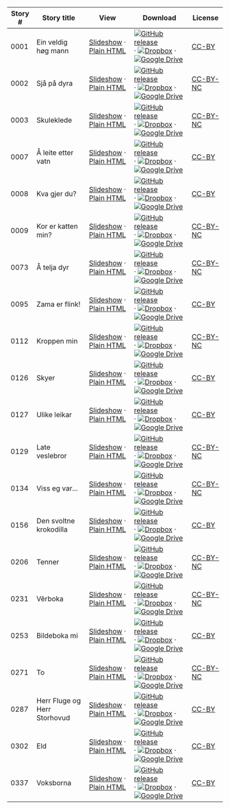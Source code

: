 Story # | Story title | View | Download | License
-------- | -----------  |:-------:| ---------------- | -------
0001 | Ein veldig høg mann | <a href="https://global-asp.github.io/stories/nn/0001_ein-veldig-høg-mann_slides.html" target="_blank">Slideshow</a> · [Plain HTML](https://global-asp.github.io/stories/nn/0001_ein-veldig-høg-mann.html) | [![GitHub release](https://cloud.githubusercontent.com/assets/9295750/9483128/0e089e5e-4b51-11e5-98ca-6da5cef156a7.png "GitHub release")](https://github.com/global-asp/global-asp/releases/download/v1.1/nn.zip) · [![Dropbox](https://cloud.githubusercontent.com/assets/9295750/10150606/3f5ae2dc-65f5-11e5-8f63-841c51cc1cde.png "Dropbox")](https://www.dropbox.com/s/av6080viuj180to/nn.zip) · [![Google Drive](https://cloud.githubusercontent.com/assets/9295750/9473522/1d6fdde4-4b10-11e5-98f5-aa6c6b04a08e.png "Google Drive")](https://drive.google.com/open?id=0B59ZADK9EsbsbGZWNExJSU9DbFk) | [CC-BY](https://creativecommons.org/licenses/by/3.0/)
0002 | Sjå på dyra | <a href="https://global-asp.github.io/stories/nn/0002_sjå-på-dyra_slides.html" target="_blank">Slideshow</a> · [Plain HTML](https://global-asp.github.io/stories/nn/0002_sjå-på-dyra.html) | [![GitHub release](https://cloud.githubusercontent.com/assets/9295750/9483128/0e089e5e-4b51-11e5-98ca-6da5cef156a7.png "GitHub release")](https://github.com/global-asp/global-asp/releases/download/v1.1/nn.zip) · [![Dropbox](https://cloud.githubusercontent.com/assets/9295750/10150606/3f5ae2dc-65f5-11e5-8f63-841c51cc1cde.png "Dropbox")](https://www.dropbox.com/s/av6080viuj180to/nn.zip) · [![Google Drive](https://cloud.githubusercontent.com/assets/9295750/9473522/1d6fdde4-4b10-11e5-98f5-aa6c6b04a08e.png "Google Drive")](https://drive.google.com/open?id=0B59ZADK9EsbsbGZWNExJSU9DbFk) | [CC-BY-NC](http://creativecommons.org/licenses/by-nc/3.0/)
0003 | Skuleklede | <a href="https://global-asp.github.io/stories/nn/0003_skuleklede_slides.html" target="_blank">Slideshow</a> · [Plain HTML](https://global-asp.github.io/stories/nn/0003_skuleklede.html) | [![GitHub release](https://cloud.githubusercontent.com/assets/9295750/9483128/0e089e5e-4b51-11e5-98ca-6da5cef156a7.png "GitHub release")](https://github.com/global-asp/global-asp/releases/download/v1.1/nn.zip) · [![Dropbox](https://cloud.githubusercontent.com/assets/9295750/10150606/3f5ae2dc-65f5-11e5-8f63-841c51cc1cde.png "Dropbox")](https://www.dropbox.com/s/av6080viuj180to/nn.zip) · [![Google Drive](https://cloud.githubusercontent.com/assets/9295750/9473522/1d6fdde4-4b10-11e5-98f5-aa6c6b04a08e.png "Google Drive")](https://drive.google.com/open?id=0B59ZADK9EsbsbGZWNExJSU9DbFk) | [CC-BY-NC](http://creativecommons.org/licenses/by-nc/3.0/)
0007 | Å leite etter vatn | <a href="https://global-asp.github.io/stories/nn/0007_å-leite-etter-vatn_slides.html" target="_blank">Slideshow</a> · [Plain HTML](https://global-asp.github.io/stories/nn/0007_å-leite-etter-vatn.html) | [![GitHub release](https://cloud.githubusercontent.com/assets/9295750/9483128/0e089e5e-4b51-11e5-98ca-6da5cef156a7.png "GitHub release")](https://github.com/global-asp/global-asp/releases/download/v1.1/nn.zip) · [![Dropbox](https://cloud.githubusercontent.com/assets/9295750/10150606/3f5ae2dc-65f5-11e5-8f63-841c51cc1cde.png "Dropbox")](https://www.dropbox.com/s/av6080viuj180to/nn.zip) · [![Google Drive](https://cloud.githubusercontent.com/assets/9295750/9473522/1d6fdde4-4b10-11e5-98f5-aa6c6b04a08e.png "Google Drive")](https://drive.google.com/open?id=0B59ZADK9EsbsbGZWNExJSU9DbFk) | [CC-BY](https://creativecommons.org/licenses/by/3.0/)
0008 | Kva gjer du? | <a href="https://global-asp.github.io/stories/nn/0008_kva-gjer-du_slides.html" target="_blank">Slideshow</a> · [Plain HTML](https://global-asp.github.io/stories/nn/0008_kva-gjer-du.html) | [![GitHub release](https://cloud.githubusercontent.com/assets/9295750/9483128/0e089e5e-4b51-11e5-98ca-6da5cef156a7.png "GitHub release")](https://github.com/global-asp/global-asp/releases/download/v1.1/nn.zip) · [![Dropbox](https://cloud.githubusercontent.com/assets/9295750/10150606/3f5ae2dc-65f5-11e5-8f63-841c51cc1cde.png "Dropbox")](https://www.dropbox.com/s/av6080viuj180to/nn.zip) · [![Google Drive](https://cloud.githubusercontent.com/assets/9295750/9473522/1d6fdde4-4b10-11e5-98f5-aa6c6b04a08e.png "Google Drive")](https://drive.google.com/open?id=0B59ZADK9EsbsbGZWNExJSU9DbFk) | [CC-BY](https://creativecommons.org/licenses/by/3.0/)
0009 | Kor er katten min? | <a href="https://global-asp.github.io/stories/nn/0009_kor-er-katten-min_slides.html" target="_blank">Slideshow</a> · [Plain HTML](https://global-asp.github.io/stories/nn/0009_kor-er-katten-min.html) | [![GitHub release](https://cloud.githubusercontent.com/assets/9295750/9483128/0e089e5e-4b51-11e5-98ca-6da5cef156a7.png "GitHub release")](https://github.com/global-asp/global-asp/releases/download/v1.1/nn.zip) · [![Dropbox](https://cloud.githubusercontent.com/assets/9295750/10150606/3f5ae2dc-65f5-11e5-8f63-841c51cc1cde.png "Dropbox")](https://www.dropbox.com/s/av6080viuj180to/nn.zip) · [![Google Drive](https://cloud.githubusercontent.com/assets/9295750/9473522/1d6fdde4-4b10-11e5-98f5-aa6c6b04a08e.png "Google Drive")](https://drive.google.com/open?id=0B59ZADK9EsbsbGZWNExJSU9DbFk) | [CC-BY-NC](http://creativecommons.org/licenses/by-nc/3.0/)
0073 | Å telja dyr | <a href="https://global-asp.github.io/stories/nn/0073_å-telja-dyr_slides.html" target="_blank">Slideshow</a> · [Plain HTML](https://global-asp.github.io/stories/nn/0073_å-telja-dyr.html) | [![GitHub release](https://cloud.githubusercontent.com/assets/9295750/9483128/0e089e5e-4b51-11e5-98ca-6da5cef156a7.png "GitHub release")](https://github.com/global-asp/global-asp/releases/download/v1.1/nn.zip) · [![Dropbox](https://cloud.githubusercontent.com/assets/9295750/10150606/3f5ae2dc-65f5-11e5-8f63-841c51cc1cde.png "Dropbox")](https://www.dropbox.com/s/av6080viuj180to/nn.zip) · [![Google Drive](https://cloud.githubusercontent.com/assets/9295750/9473522/1d6fdde4-4b10-11e5-98f5-aa6c6b04a08e.png "Google Drive")](https://drive.google.com/open?id=0B59ZADK9EsbsbGZWNExJSU9DbFk) | [CC-BY-NC](http://creativecommons.org/licenses/by-nc/3.0/)
0095 | Zama er flink! | <a href="https://global-asp.github.io/stories/nn/0095_zama_er_flink_slides.html" target="_blank">Slideshow</a> · [Plain HTML](https://global-asp.github.io/stories/nn/0095_zama_er_flink.html) | [![GitHub release](https://cloud.githubusercontent.com/assets/9295750/9483128/0e089e5e-4b51-11e5-98ca-6da5cef156a7.png "GitHub release")](https://github.com/global-asp/global-asp/releases/download/v1.1/nn.zip) · [![Dropbox](https://cloud.githubusercontent.com/assets/9295750/10150606/3f5ae2dc-65f5-11e5-8f63-841c51cc1cde.png "Dropbox")](https://www.dropbox.com/s/av6080viuj180to/nn.zip) · [![Google Drive](https://cloud.githubusercontent.com/assets/9295750/9473522/1d6fdde4-4b10-11e5-98f5-aa6c6b04a08e.png "Google Drive")](https://drive.google.com/open?id=0B59ZADK9EsbsbGZWNExJSU9DbFk) | [CC-BY](https://creativecommons.org/licenses/by/3.0/)
0112 | Kroppen min | <a href="https://global-asp.github.io/stories/nn/0112_kroppen-min_slides.html" target="_blank">Slideshow</a> · [Plain HTML](https://global-asp.github.io/stories/nn/0112_kroppen-min.html) | [![GitHub release](https://cloud.githubusercontent.com/assets/9295750/9483128/0e089e5e-4b51-11e5-98ca-6da5cef156a7.png "GitHub release")](https://github.com/global-asp/global-asp/releases/download/v1.1/nn.zip) · [![Dropbox](https://cloud.githubusercontent.com/assets/9295750/10150606/3f5ae2dc-65f5-11e5-8f63-841c51cc1cde.png "Dropbox")](https://www.dropbox.com/s/av6080viuj180to/nn.zip) · [![Google Drive](https://cloud.githubusercontent.com/assets/9295750/9473522/1d6fdde4-4b10-11e5-98f5-aa6c6b04a08e.png "Google Drive")](https://drive.google.com/open?id=0B59ZADK9EsbsbGZWNExJSU9DbFk) | [CC-BY-NC](http://creativecommons.org/licenses/by-nc/3.0/)
0126 | Skyer | <a href="https://global-asp.github.io/stories/nn/0126_skyer_slides.html" target="_blank">Slideshow</a> · [Plain HTML](https://global-asp.github.io/stories/nn/0126_skyer.html) | [![GitHub release](https://cloud.githubusercontent.com/assets/9295750/9483128/0e089e5e-4b51-11e5-98ca-6da5cef156a7.png "GitHub release")](https://github.com/global-asp/global-asp/releases/download/v1.1/nn.zip) · [![Dropbox](https://cloud.githubusercontent.com/assets/9295750/10150606/3f5ae2dc-65f5-11e5-8f63-841c51cc1cde.png "Dropbox")](https://www.dropbox.com/s/av6080viuj180to/nn.zip) · [![Google Drive](https://cloud.githubusercontent.com/assets/9295750/9473522/1d6fdde4-4b10-11e5-98f5-aa6c6b04a08e.png "Google Drive")](https://drive.google.com/open?id=0B59ZADK9EsbsbGZWNExJSU9DbFk) | [CC-BY](https://creativecommons.org/licenses/by/3.0/)
0127 | Ulike leikar | <a href="https://global-asp.github.io/stories/nn/0127_ulike-leikar_slides.html" target="_blank">Slideshow</a> · [Plain HTML](https://global-asp.github.io/stories/nn/0127_ulike-leikar.html) | [![GitHub release](https://cloud.githubusercontent.com/assets/9295750/9483128/0e089e5e-4b51-11e5-98ca-6da5cef156a7.png "GitHub release")](https://github.com/global-asp/global-asp/releases/download/v1.1/nn.zip) · [![Dropbox](https://cloud.githubusercontent.com/assets/9295750/10150606/3f5ae2dc-65f5-11e5-8f63-841c51cc1cde.png "Dropbox")](https://www.dropbox.com/s/av6080viuj180to/nn.zip) · [![Google Drive](https://cloud.githubusercontent.com/assets/9295750/9473522/1d6fdde4-4b10-11e5-98f5-aa6c6b04a08e.png "Google Drive")](https://drive.google.com/open?id=0B59ZADK9EsbsbGZWNExJSU9DbFk) | [CC-BY](https://creativecommons.org/licenses/by/3.0/)
0129 | Late veslebror | <a href="https://global-asp.github.io/stories/nn/0129_late-veslebror_slides.html" target="_blank">Slideshow</a> · [Plain HTML](https://global-asp.github.io/stories/nn/0129_late-veslebror.html) | [![GitHub release](https://cloud.githubusercontent.com/assets/9295750/9483128/0e089e5e-4b51-11e5-98ca-6da5cef156a7.png "GitHub release")](https://github.com/global-asp/global-asp/releases/download/v1.1/nn.zip) · [![Dropbox](https://cloud.githubusercontent.com/assets/9295750/10150606/3f5ae2dc-65f5-11e5-8f63-841c51cc1cde.png "Dropbox")](https://www.dropbox.com/s/av6080viuj180to/nn.zip) · [![Google Drive](https://cloud.githubusercontent.com/assets/9295750/9473522/1d6fdde4-4b10-11e5-98f5-aa6c6b04a08e.png "Google Drive")](https://drive.google.com/open?id=0B59ZADK9EsbsbGZWNExJSU9DbFk) | [CC-BY-NC](http://creativecommons.org/licenses/by-nc/3.0/)
0134 | Viss eg var... | <a href="https://global-asp.github.io/stories/nn/0134_viss-eg-var_slides.html" target="_blank">Slideshow</a> · [Plain HTML](https://global-asp.github.io/stories/nn/0134_viss-eg-var.html) | [![GitHub release](https://cloud.githubusercontent.com/assets/9295750/9483128/0e089e5e-4b51-11e5-98ca-6da5cef156a7.png "GitHub release")](https://github.com/global-asp/global-asp/releases/download/v1.1/nn.zip) · [![Dropbox](https://cloud.githubusercontent.com/assets/9295750/10150606/3f5ae2dc-65f5-11e5-8f63-841c51cc1cde.png "Dropbox")](https://www.dropbox.com/s/av6080viuj180to/nn.zip) · [![Google Drive](https://cloud.githubusercontent.com/assets/9295750/9473522/1d6fdde4-4b10-11e5-98f5-aa6c6b04a08e.png "Google Drive")](https://drive.google.com/open?id=0B59ZADK9EsbsbGZWNExJSU9DbFk) | [CC-BY-NC](http://creativecommons.org/licenses/by-nc/3.0/)
0156 | Den svoltne krokodilla | <a href="https://global-asp.github.io/stories/nn/0156_den-svoltne-krokodilla_slides.html" target="_blank">Slideshow</a> · [Plain HTML](https://global-asp.github.io/stories/nn/0156_den-svoltne-krokodilla.html) | [![GitHub release](https://cloud.githubusercontent.com/assets/9295750/9483128/0e089e5e-4b51-11e5-98ca-6da5cef156a7.png "GitHub release")](https://github.com/global-asp/global-asp/releases/download/v1.1/nn.zip) · [![Dropbox](https://cloud.githubusercontent.com/assets/9295750/10150606/3f5ae2dc-65f5-11e5-8f63-841c51cc1cde.png "Dropbox")](https://www.dropbox.com/s/av6080viuj180to/nn.zip) · [![Google Drive](https://cloud.githubusercontent.com/assets/9295750/9473522/1d6fdde4-4b10-11e5-98f5-aa6c6b04a08e.png "Google Drive")](https://drive.google.com/open?id=0B59ZADK9EsbsbGZWNExJSU9DbFk) | [CC-BY](https://creativecommons.org/licenses/by/3.0/)
0206 | Tenner | <a href="https://global-asp.github.io/stories/nn/0206_tenner_slides.html" target="_blank">Slideshow</a> · [Plain HTML](https://global-asp.github.io/stories/nn/0206_tenner.html) | [![GitHub release](https://cloud.githubusercontent.com/assets/9295750/9483128/0e089e5e-4b51-11e5-98ca-6da5cef156a7.png "GitHub release")](https://github.com/global-asp/global-asp/releases/download/v1.1/nn.zip) · [![Dropbox](https://cloud.githubusercontent.com/assets/9295750/10150606/3f5ae2dc-65f5-11e5-8f63-841c51cc1cde.png "Dropbox")](https://www.dropbox.com/s/av6080viuj180to/nn.zip) · [![Google Drive](https://cloud.githubusercontent.com/assets/9295750/9473522/1d6fdde4-4b10-11e5-98f5-aa6c6b04a08e.png "Google Drive")](https://drive.google.com/open?id=0B59ZADK9EsbsbGZWNExJSU9DbFk) | [CC-BY-NC](http://creativecommons.org/licenses/by-nc/3.0/)
0231 | Vêrboka | <a href="https://global-asp.github.io/stories/nn/0231_vêrboka_slides.html" target="_blank">Slideshow</a> · [Plain HTML](https://global-asp.github.io/stories/nn/0231_vêrboka.html) | [![GitHub release](https://cloud.githubusercontent.com/assets/9295750/9483128/0e089e5e-4b51-11e5-98ca-6da5cef156a7.png "GitHub release")](https://github.com/global-asp/global-asp/releases/download/v1.1/nn.zip) · [![Dropbox](https://cloud.githubusercontent.com/assets/9295750/10150606/3f5ae2dc-65f5-11e5-8f63-841c51cc1cde.png "Dropbox")](https://www.dropbox.com/s/av6080viuj180to/nn.zip) · [![Google Drive](https://cloud.githubusercontent.com/assets/9295750/9473522/1d6fdde4-4b10-11e5-98f5-aa6c6b04a08e.png "Google Drive")](https://drive.google.com/open?id=0B59ZADK9EsbsbGZWNExJSU9DbFk) | [CC-BY-NC](http://creativecommons.org/licenses/by-nc/3.0/)
0253 | Bildeboka mi | <a href="https://global-asp.github.io/stories/nn/0253_bildeboka-mi_slides.html" target="_blank">Slideshow</a> · [Plain HTML](https://global-asp.github.io/stories/nn/0253_bildeboka-mi.html) | [![GitHub release](https://cloud.githubusercontent.com/assets/9295750/9483128/0e089e5e-4b51-11e5-98ca-6da5cef156a7.png "GitHub release")](https://github.com/global-asp/global-asp/releases/download/v1.1/nn.zip) · [![Dropbox](https://cloud.githubusercontent.com/assets/9295750/10150606/3f5ae2dc-65f5-11e5-8f63-841c51cc1cde.png "Dropbox")](https://www.dropbox.com/s/av6080viuj180to/nn.zip) · [![Google Drive](https://cloud.githubusercontent.com/assets/9295750/9473522/1d6fdde4-4b10-11e5-98f5-aa6c6b04a08e.png "Google Drive")](https://drive.google.com/open?id=0B59ZADK9EsbsbGZWNExJSU9DbFk) | [CC-BY](https://creativecommons.org/licenses/by/3.0/)
0271 | To | <a href="https://global-asp.github.io/stories/nn/0271_to_slides.html" target="_blank">Slideshow</a> · [Plain HTML](https://global-asp.github.io/stories/nn/0271_to.html) | [![GitHub release](https://cloud.githubusercontent.com/assets/9295750/9483128/0e089e5e-4b51-11e5-98ca-6da5cef156a7.png "GitHub release")](https://github.com/global-asp/global-asp/releases/download/v1.1/nn.zip) · [![Dropbox](https://cloud.githubusercontent.com/assets/9295750/10150606/3f5ae2dc-65f5-11e5-8f63-841c51cc1cde.png "Dropbox")](https://www.dropbox.com/s/av6080viuj180to/nn.zip) · [![Google Drive](https://cloud.githubusercontent.com/assets/9295750/9473522/1d6fdde4-4b10-11e5-98f5-aa6c6b04a08e.png "Google Drive")](https://drive.google.com/open?id=0B59ZADK9EsbsbGZWNExJSU9DbFk) | [CC-BY-NC](http://creativecommons.org/licenses/by-nc/3.0/)
0287 | Herr Fluge og Herr Storhovud | <a href="https://global-asp.github.io/stories/nn/0287_herr-fluge-og-herr-storhovud_slides.html" target="_blank">Slideshow</a> · [Plain HTML](https://global-asp.github.io/stories/nn/0287_herr-fluge-og-herr-storhovud.html) | [![GitHub release](https://cloud.githubusercontent.com/assets/9295750/9483128/0e089e5e-4b51-11e5-98ca-6da5cef156a7.png "GitHub release")](https://github.com/global-asp/global-asp/releases/download/v1.1/nn.zip) · [![Dropbox](https://cloud.githubusercontent.com/assets/9295750/10150606/3f5ae2dc-65f5-11e5-8f63-841c51cc1cde.png "Dropbox")](https://www.dropbox.com/s/av6080viuj180to/nn.zip) · [![Google Drive](https://cloud.githubusercontent.com/assets/9295750/9473522/1d6fdde4-4b10-11e5-98f5-aa6c6b04a08e.png "Google Drive")](https://drive.google.com/open?id=0B59ZADK9EsbsbGZWNExJSU9DbFk) | [CC-BY](https://creativecommons.org/licenses/by/3.0/)
0302 | Eld | <a href="https://global-asp.github.io/stories/nn/0302_eld_slides.html" target="_blank">Slideshow</a> · [Plain HTML](https://global-asp.github.io/stories/nn/0302_eld.html) | [![GitHub release](https://cloud.githubusercontent.com/assets/9295750/9483128/0e089e5e-4b51-11e5-98ca-6da5cef156a7.png "GitHub release")](https://github.com/global-asp/global-asp/releases/download/v1.1/nn.zip) · [![Dropbox](https://cloud.githubusercontent.com/assets/9295750/10150606/3f5ae2dc-65f5-11e5-8f63-841c51cc1cde.png "Dropbox")](https://www.dropbox.com/s/av6080viuj180to/nn.zip) · [![Google Drive](https://cloud.githubusercontent.com/assets/9295750/9473522/1d6fdde4-4b10-11e5-98f5-aa6c6b04a08e.png "Google Drive")](https://drive.google.com/open?id=0B59ZADK9EsbsbGZWNExJSU9DbFk) | [CC-BY](https://creativecommons.org/licenses/by/3.0/)
0337 | Voksborna | <a href="https://global-asp.github.io/stories/nn/0337_voksborna_slides.html" target="_blank">Slideshow</a> · [Plain HTML](https://global-asp.github.io/stories/nn/0337_voksborna.html) | [![GitHub release](https://cloud.githubusercontent.com/assets/9295750/9483128/0e089e5e-4b51-11e5-98ca-6da5cef156a7.png "GitHub release")](https://github.com/global-asp/global-asp/releases/download/v1.1/nn.zip) · [![Dropbox](https://cloud.githubusercontent.com/assets/9295750/10150606/3f5ae2dc-65f5-11e5-8f63-841c51cc1cde.png "Dropbox")](https://www.dropbox.com/s/av6080viuj180to/nn.zip) · [![Google Drive](https://cloud.githubusercontent.com/assets/9295750/9473522/1d6fdde4-4b10-11e5-98f5-aa6c6b04a08e.png "Google Drive")](https://drive.google.com/open?id=0B59ZADK9EsbsbGZWNExJSU9DbFk) | [CC-BY](https://creativecommons.org/licenses/by/3.0/)

